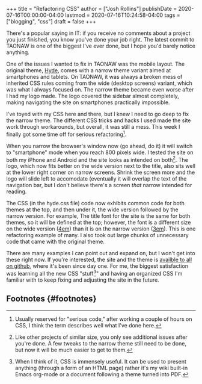 +++
title = "Refactoring CSS"
author = ["Josh Rollins"]
publishDate = 2020-07-16T00:00:00-04:00
lastmod = 2020-07-16T10:24:58-04:00
tags = ["blogging", "css"]
draft = false
+++

There's a popular saying in IT: if you receive no comments about a project you just finished, you know you've done your job right. The latest commit to TAONAW is one of the biggest I've ever done, but I hope you'd barely notice anything.

<!--more-->

One of the issues I wanted to fix in TAONAW was the mobile layout. The original theme, [Hyde](https://themes.gohugo.io/hyde/), comes with a narrow theme variant aimed at smartphones and tablets. On TAONAW, it was always a broken mess of inherited CSS rules coming from the wide (desktop screens) variant, which was what I always focused on. The narrow theme became even worse after I had my logo made. The logo covered the sidebar almost completely, making navigating the site on smartphones practically impossible.

I've toyed with my CSS here and there, but I knew I need to go deep to fix the narrow theme. The different CSS tricks and hacks I used made the site work through workarounds, but overall, it was still a mess. This week I finally got some time off for serious refactoring[^fn:1].

When you narrow the browser's window now (go ahead, do it) it will switch to "smartphone" mode when you reach 800 pixels wide. I tested the site on both my iPhone and Android and the site looks as intended on both[^fn:2]. The logo, which now fits better on the wide version next to the title, also sits well at the lower right corner on narrow screens. Shrink the screen more and the logo will slide left to accomodate (eventually it will overlap the text of the navigation bar, but I don't believe there's a screen _that_ narrow intended for reading.

The CSS (in the hyde.css file) code now exhibits common code for both themes at the top, and then under it, the wide version followed by the narrow version. For example, The title font for the site is the same for both themes, so it will be defined at the top; however, the font is a different size on the wide version ([4em](https://www.w3schools.com/CSSref/css%5Funits.asp)) than it is on the narrow version ([3em](https://www.w3schools.com/CSSref/css%5Funits.asp)). This is one refactoring example of many. I also took out large chunks of unnecessary code that came with the original theme.

There are many examples I can point out and expand on, but I won't get into these right now. If you're interested, the site and the theme is [availble to all on github](https://github.com/jarss/TAONAW), where it's been since day one. For me, the biggest satisfaction was learning all the new CSS "stuff[^fn:3]" and having an organized CSS I'm familiar with to keep fixing and adjusting the site in the future.


## Footnotes {#footnotes}

[^fn:1]: Usually reserved for "serious code," after working a couple of hours on CSS, I think the term describes well what I've done here.
[^fn:2]: Like other projects of similar size, you only see additional issues after you're done. A few tweaks to the narrow theme still need to be done, but now it will be much easier to get to them.
[^fn:3]: When I think of it, CSS is immensely useful. It can be used to present anything (through a form of an HTML page) rather it's my wiki built-in Emacs org-mode or a document following a theme turned into PDF.